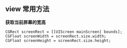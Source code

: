 ## view 常用方法

**获取当前屏幕的宽高**

```objc
CGRect screenRect = [[UIScreen mainScreen] bounds];
CGFloat screenWidth = screenRect.size.width;
CGFloat screenHeight = screenRect.size.height;
```
